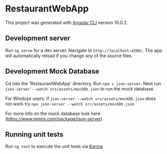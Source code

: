 # RestaurantWebApp

This project was generated with [Angular CLI](https://github.com/angular/angular-cli) version 10.0.2.

## Development server

Run `ng serve` for a dev server. Navigate to `http://localhost:4200/`. The app will automatically reload if you change any of the source files.

## Development Mock Database

Cd into the 'RestaurantWebApp' directory. Run `npm i json-server`. Next run `json-server --watch src/assets/mockDb.json` to run the mock database.

For Windoze users: if `json-server --watch src/assets/mockDb.json` does not work try `npx json-server --watch src/assets/mockDb.json`

For more info on the mock database look here (https://www.npmjs.com/package/json-server)

## Running unit tests

Run `ng test` to execute the unit tests via [Karma](https://karma-runner.github.io)
